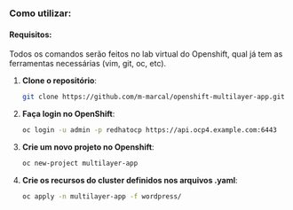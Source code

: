### Como utilizar:

#### Requisitos: 

Todos os comandos serão feitos no lab     virtual do Openshift, qual já tem as ferramentas necessárias (vim, git, oc, etc).


1. **Clone o repositório**: 

     ```bash
    git clone https://github.com/m-marcal/openshift-multilayer-app.git
    ```
2. **Faça login no OpenShift**: 

     ```bash
    oc login -u admin -p redhatocp https://api.ocp4.example.com:6443
    ```
3. **Crie um novo projeto no Openshift**: 

     ```bash
    oc new-project multilayer-app
    ```
4. **Crie os recursos do cluster definidos nos arquivos .yaml**: 

     ```bash
    oc apply -n multilayer-app -f wordpress/
    ```








